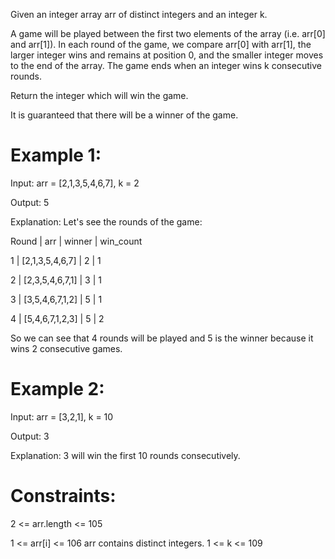 Given an integer array arr of distinct integers and an integer k.

A game will be played between the first two elements of the array (i.e. arr[0] 
and arr[1]). In each round of the game, we compare arr[0] with arr[1], the larger 
integer wins and remains at position 0, and the smaller integer moves to the end 
of the array. The game ends when an integer wins k consecutive rounds.

Return the integer which will win the game.

It is guaranteed that there will be a winner of the game.

# Example 1:

Input: arr = [2,1,3,5,4,6,7], k = 2

Output: 5

Explanation: Let's see the rounds of the game:

Round |       arr       | winner | win_count

  1   | [2,1,3,5,4,6,7] | 2      | 1
  
  2   | [2,3,5,4,6,7,1] | 3      | 1
  
  3   | [3,5,4,6,7,1,2] | 5      | 1
  
  4   | [5,4,6,7,1,2,3] | 5      | 2

So we can see that 4 rounds will be played and 5 is the winner because it wins 2 consecutive games.

# Example 2:

Input: arr = [3,2,1], k = 10

Output: 3

Explanation: 3 will win the first 10 rounds consecutively.
 
# Constraints:

2 <= arr.length <= 105

1 <= arr[i] <= 106
arr contains distinct integers.
1 <= k <= 109
